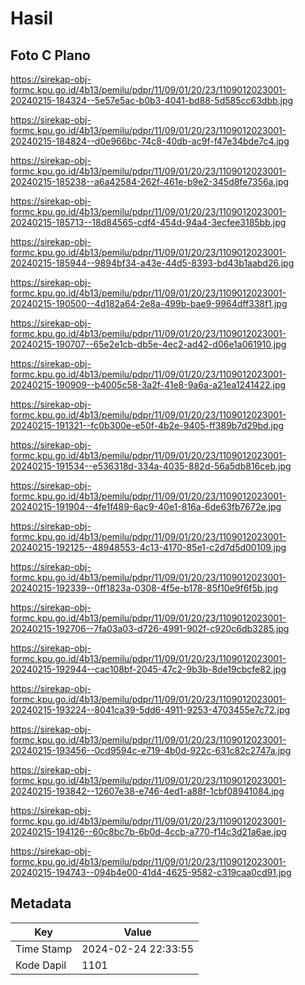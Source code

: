 # Hasil

## Foto C Plano

https://sirekap-obj-formc.kpu.go.id/4b13/pemilu/pdpr/11/09/01/20/23/1109012023001-20240215-184324--5e57e5ac-b0b3-4041-bd88-5d585cc63dbb.jpg

https://sirekap-obj-formc.kpu.go.id/4b13/pemilu/pdpr/11/09/01/20/23/1109012023001-20240215-184824--d0e966bc-74c8-40db-ac9f-f47e34bde7c4.jpg

https://sirekap-obj-formc.kpu.go.id/4b13/pemilu/pdpr/11/09/01/20/23/1109012023001-20240215-185238--a6a42584-262f-461e-b9e2-345d8fe7356a.jpg

https://sirekap-obj-formc.kpu.go.id/4b13/pemilu/pdpr/11/09/01/20/23/1109012023001-20240215-185713--18d84565-cdf4-454d-94a4-3ecfee3185bb.jpg

https://sirekap-obj-formc.kpu.go.id/4b13/pemilu/pdpr/11/09/01/20/23/1109012023001-20240215-185944--9894bf34-a43e-44d5-8393-bd43b1aabd26.jpg

https://sirekap-obj-formc.kpu.go.id/4b13/pemilu/pdpr/11/09/01/20/23/1109012023001-20240215-190500--4d182a64-2e8a-499b-bae9-9964dff338f1.jpg

https://sirekap-obj-formc.kpu.go.id/4b13/pemilu/pdpr/11/09/01/20/23/1109012023001-20240215-190707--65e2e1cb-db5e-4ec2-ad42-d06e1a061910.jpg

https://sirekap-obj-formc.kpu.go.id/4b13/pemilu/pdpr/11/09/01/20/23/1109012023001-20240215-190909--b4005c58-3a2f-41e8-9a6a-a21ea1241422.jpg

https://sirekap-obj-formc.kpu.go.id/4b13/pemilu/pdpr/11/09/01/20/23/1109012023001-20240215-191321--fc0b300e-e50f-4b2e-9405-ff389b7d29bd.jpg

https://sirekap-obj-formc.kpu.go.id/4b13/pemilu/pdpr/11/09/01/20/23/1109012023001-20240215-191534--e536318d-334a-4035-882d-56a5db816ceb.jpg

https://sirekap-obj-formc.kpu.go.id/4b13/pemilu/pdpr/11/09/01/20/23/1109012023001-20240215-191904--4fe1f489-6ac9-40e1-816a-6de63fb7672e.jpg

https://sirekap-obj-formc.kpu.go.id/4b13/pemilu/pdpr/11/09/01/20/23/1109012023001-20240215-192125--48948553-4c13-4170-85e1-c2d7d5d00109.jpg

https://sirekap-obj-formc.kpu.go.id/4b13/pemilu/pdpr/11/09/01/20/23/1109012023001-20240215-192339--0ff1823a-0308-4f5e-b178-85f10e9f6f5b.jpg

https://sirekap-obj-formc.kpu.go.id/4b13/pemilu/pdpr/11/09/01/20/23/1109012023001-20240215-192706--7fa03a03-d726-4991-902f-c920c6db3285.jpg

https://sirekap-obj-formc.kpu.go.id/4b13/pemilu/pdpr/11/09/01/20/23/1109012023001-20240215-192944--cac108bf-2045-47c2-9b3b-8de19cbcfe82.jpg

https://sirekap-obj-formc.kpu.go.id/4b13/pemilu/pdpr/11/09/01/20/23/1109012023001-20240215-193224--8041ca39-5dd6-4911-9253-4703455e7c72.jpg

https://sirekap-obj-formc.kpu.go.id/4b13/pemilu/pdpr/11/09/01/20/23/1109012023001-20240215-193456--0cd9594c-e719-4b0d-922c-631c82c2747a.jpg

https://sirekap-obj-formc.kpu.go.id/4b13/pemilu/pdpr/11/09/01/20/23/1109012023001-20240215-193842--12607e38-e746-4ed1-a88f-1cbf08941084.jpg

https://sirekap-obj-formc.kpu.go.id/4b13/pemilu/pdpr/11/09/01/20/23/1109012023001-20240215-194126--60c8bc7b-6b0d-4ccb-a770-f14c3d21a6ae.jpg

https://sirekap-obj-formc.kpu.go.id/4b13/pemilu/pdpr/11/09/01/20/23/1109012023001-20240215-194743--094b4e00-41d4-4625-9582-c319caa0cd91.jpg


## Metadata

| Key        | Value               |
| ---------- | ------------------- |
| Time Stamp | 2024-02-24 22:33:55 |
| Kode Dapil | 1101                |



